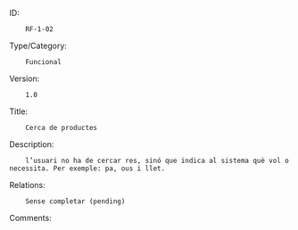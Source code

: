 ID:

        RF-1-02

Type/Category:

        Funcional

Version:

        1.0

Title:

        Cerca de productes

Description:

        l’usuari no ha de cercar res, sinó que indica al sistema què vol o necessita. Per exemple: pa, ous i llet.

Relations:

        Sense completar (pending)

Comments:
